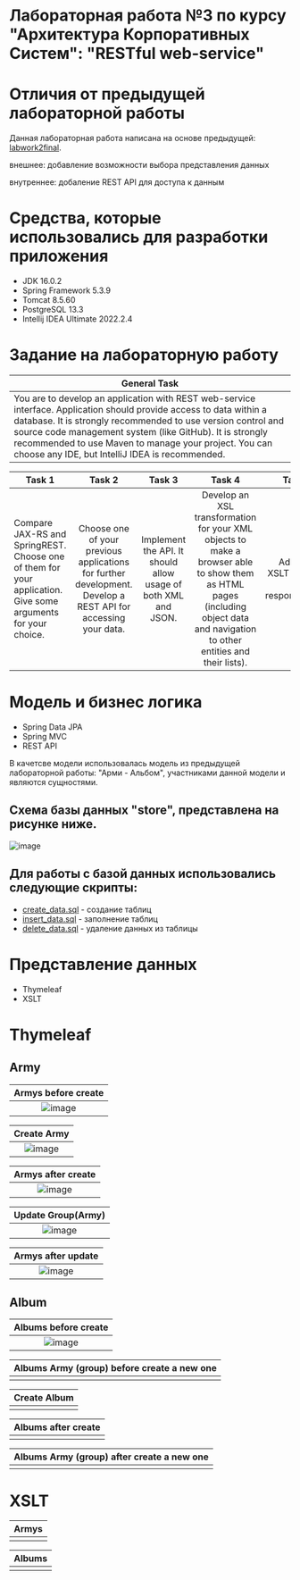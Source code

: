 # Лабораторная работа №3 по курсу "Архитектура Корпоративных Систем": "RESTful web-service"

# Отличия от предыдущей лабораторной работы
Данная лабораторная работа написана на основе предыдущей: [labwork2final](https://github.com/WonMin13/ESA_Labs/tree/main/LR2_Dubman_Application%20using%20Spring%20Framework).

внешнее: добавление возможности выбора представления данных

внутреннее: добаление REST API для доступа к данным


# Средства, которые использовались для разработки приложения
- JDK 16.0.2
- Spring Framework 5.3.9
- Tomcat 8.5.60
- PostgreSQL 13.3
- Intellij IDEA Ultimate 2022.2.4

# Задание на лабораторную работу

|               General Task             |
|------------------------------------------------------------------|
|  You are to develop an application with REST web-service interface. Application should provide access to data within a database. It is strongly recommended to use version control and source code management system (like GitHub). It is strongly recommended to use Maven to manage your project. You can choose any IDE, but IntelliJ IDEA is recommended.   |

|        Task 1         |          Task 2        |        Task 3        |          Task 4        |            Task 5         |              Task 6           |
|-----------------------|:----------------------:|:--------------------:|:----------------------:|--------------------------:|:------------------------------|
|          Compare JAX-RS and SpringREST. Choose one of them for your application. Give some arguments for your choice.             |           Choose one of your previous applications for further development. Develop a REST API for accessing your data.             |          Implement the API. It should allow usage of both XML and JSON.            |            Develop an XSL transformation for your XML objects to make a browser able to show them as HTML pages (including object data and navigation to other entities and their lists).            |             Add the XSLT to all XML responses.              |               Make everything work together…                |

# Модель и бизнес логика
- Spring Data JPA
- Spring MVC
- REST API

В качетсве модели использовалась модель из предыдущей лабораторной работы: "Арми - Альбом", участниками данной модели и являются сущностями.

## Схема базы данных "store", представлена на рисунке ниже.
![image](https://github.com/WonMin13/ESA_Labs/assets/154375695/dc9eac5a-8cdb-4bf8-a324-66370d42be7f)

## Для работы с базой данных использовались следующие скрипты:
- [create_data.sql](https://github.com/WonMin13/ESA_Labs/blob/main/LR3_Dubman__RESTful%20web-service/labworkfinal3/sql_scripts/create_data.sql) - создание таблиц
- [insert_data.sql](https://github.com/WonMin13/ESA_Labs/blob/main/LR3_Dubman__RESTful%20web-service/labworkfinal3/sql_scripts/insert_data.sql) - заполнение таблиц
- [delete_data.sql](https://github.com/WonMin13/ESA_Labs/blob/main/LR3_Dubman__RESTful%20web-service/labworkfinal3/sql_scripts/delete_data.sql) - удаление данных из таблицы


# Представление данных
- Thymeleaf
- XSLT


# Thymeleaf

## Army

|              Armys before create                |           
|:-----------------------------------------------:|
| ![image](https://github.com/WonMin13/ESA_Labs/assets/154375695/e7537c60-8bda-4bf6-ab10-0d25de02e283) |


|                   Create Army                   |
|:-----------------------------------------------:|
| ![image](https://github.com/WonMin13/ESA_Labs/assets/154375695/db50c4b0-04f6-431d-8c97-381119ce7929) |


|               Armys after create                |           
|:-----------------------------------------------:|
| ![image](https://github.com/WonMin13/ESA_Labs/assets/154375695/285b8ce9-6b39-46a8-af8d-d17098b9bbb6) |


|             Update Group(Army)                  |
|:-----------------------------------------------:|
| ![image](https://github.com/WonMin13/ESA_Labs/assets/154375695/e9eb3182-ce0e-429e-b2a8-e050940805a1) |


|              Armys after update                 |
|:-----------------------------------------------:|
|  ![image](https://github.com/WonMin13/ESA_Labs/assets/154375695/22816aa7-faa4-4670-977a-16fe81d1cc67) |




## Album

|              Albums before create               |           
|:-----------------------------------------------:|
| ![image](https://github.com/WonMin13/ESA_Labs/assets/154375695/54995396-b1aa-460b-951f-0b29470fba81) |


|   Albums Army (group) before create  a new one  |           
|:-----------------------------------------------:|
|  |


|                  Create Album                   |
|:-----------------------------------------------:|
|  |


|              Albums after create                |           
|:-----------------------------------------------:|
|   |


|   Albums Army (group) after create  a new one  |           
|:-----------------------------------------------:|
| |


# XSLT

|                      Armys                      |           
|:-----------------------------------------------:|
|  |


|                     Albums                      |           
|:-----------------------------------------------:|
|  |




